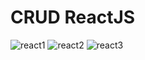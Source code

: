 # CRUD ReactJS
 
![react1](https://github.com/jeremianoel/CCodeCoffee/assets/54971380/d4cce387-677c-4ab2-b196-90bdf962533e)
![react2](https://github.com/jeremianoel/CCodeCoffee/assets/54971380/540757c8-ae8a-461e-be59-719b25284b7f)
![react3](https://github.com/jeremianoel/CCodeCoffee/assets/54971380/44224a9c-9853-45c4-a184-a8ed15278cf9)

